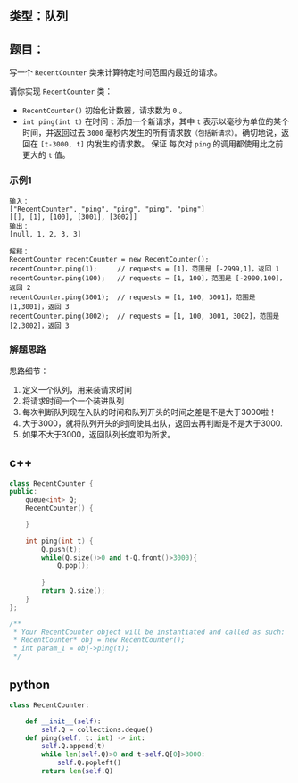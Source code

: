 

## 类型：队列
## 题目：
写一个 `RecentCounter` 类来计算特定时间范围内最近的请求。

请你实现 `RecentCounter` 类：

- `RecentCounter()` 初始化计数器，请求数为 `0` 。
-  `int ping(int t)` 在时间 `t` 添加一个新请求，其中 `t` 表示以毫秒为单位的某个时间，并返回过去 `3000` 毫秒内发生的所有请求数`（包括新请求）`。确切地说，返回在 `[t-3000, t]` 内发生的请求数。
保证 每次对 `ping` 的调用都使用比之前更大的 `t` 值。


### 示例1

```
输入：
["RecentCounter", "ping", "ping", "ping", "ping"]
[[], [1], [100], [3001], [3002]]
输出：
[null, 1, 2, 3, 3]

解释：
RecentCounter recentCounter = new RecentCounter();
recentCounter.ping(1);     // requests = [1]，范围是 [-2999,1]，返回 1
recentCounter.ping(100);   // requests = [1, 100]，范围是 [-2900,100]，返回 2
recentCounter.ping(3001);  // requests = [1, 100, 3001]，范围是 [1,3001]，返回 3
recentCounter.ping(3002);  // requests = [1, 100, 3001, 3002]，范围是 [2,3002]，返回 3

```


### 解题思路
思路细节：
1. 定义一个队列，用来装请求时间
2. 将请求时间一个一个装进队列
3. 每次判断队列现在入队的时间和队列开头的时间之差是不是大于3000啦！
4. 大于3000，就将队列开头的时间使其出队，返回去再判断是不是大于3000.
5. 如果不大于3000，返回队列长度即为所求。

## c++

```cpp
class RecentCounter {
public:
    queue<int> Q;
    RecentCounter() {

    }
    
    int ping(int t) {
        Q.push(t);
        while(Q.size()>0 and t-Q.front()>3000){
            Q.pop();
        
        }
        return Q.size();
    }
};

/**
 * Your RecentCounter object will be instantiated and called as such:
 * RecentCounter* obj = new RecentCounter();
 * int param_1 = obj->ping(t);
 */
```

## python
```python
class RecentCounter:

    def __init__(self):
        self.Q = collections.deque()
    def ping(self, t: int) -> int:
        self.Q.append(t)
        while len(self.Q)>0 and t-self.Q[0]>3000:
            self.Q.popleft()
        return len(self.Q)

```




